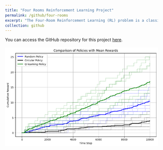 ```yaml
---
title: "Four Rooms Reinforcement Learning Project"
permalink: /github/four-rooms
excerpt: "The Four-Room Reinforcement Learning (RL) problem is a classic grid-world environment where an agent navigates through four interconnected rooms, separated by narrow doorways. The agent must learn optimal policies to reach a goal state from any starting position, using actions like moving up, down, left, or right. The problem is designed to challenge exploration and learning efficiency, as the agent encounters varying rewards and obstacles, requiring it to balance exploration and exploitation while navigating through a structured, partitioned space.<br/><img src='/images/four_rooms.png'>" 
collection: github
---
```


You can access the GitHub repository for this project [here](https://github.com/NatDave/RL/).<br/><br/><img src='/images/four_rooms.png'>
